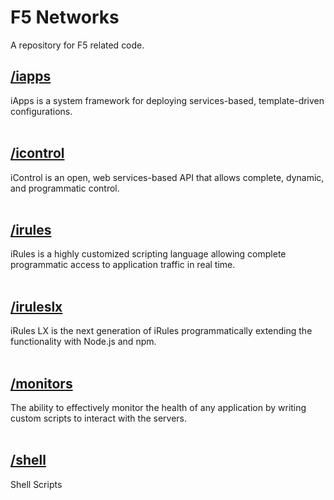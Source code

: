 # F5 Networks

A repository for F5 related code.

## [/iapps](/iapps)
iApps is a system framework for deploying services-based, template-driven configurations.
<br><br>
## [/icontrol](/icontrol)
iControl is an open, web services-based API that allows complete, dynamic, and programmatic control.
<br><br>
## [/irules](/irules)
iRules is a highly customized scripting language allowing complete programmatic access to application traffic in real time.
<br><br>
## [/iruleslx](/iruleslx)
iRules LX is the next generation of iRules programmatically extending the functionality with Node.js and npm.
<br><br>
## [/monitors](/monitors)
The ability to effectively monitor the health of any application by writing custom scripts to interact with the servers.
<br><br>
## [/shell](/shell)
Shell Scripts
